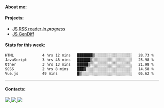 #### About me:

#### Projects:
- [JS RSS reader *in progress*](https://github.com/GKoil/frontend-project-lvl3)
- [JS GenDiff](https://github.com/GKoil/GenDiff)

#### Stats for this week:
<!--START_SECTION:waka-->

```txt
HTML             4 hrs 12 mins   ███████▒░░░░░░░░░░░░░░░░░   28.73 %
JavaScript       3 hrs 48 mins   ██████▒░░░░░░░░░░░░░░░░░░   25.98 %
Other            3 hrs 13 mins   █████▒░░░░░░░░░░░░░░░░░░░   21.98 %
SCSS             2 hrs 8 mins    ███▓░░░░░░░░░░░░░░░░░░░░░   14.58 %
Vue.js           49 mins         █▒░░░░░░░░░░░░░░░░░░░░░░░   05.62 %
```

<!--END_SECTION:waka-->
---
#### Contacts:

<a target='_blank' title='LinkedIn' href="https://www.linkedin.com/in/gkoil/">
  <img src="https://img.shields.io/badge/LinkedIn-0077B5?style=for-the-badge&logo=linkedin&logoColor=white" />
</a>
<a target='_blank' title='Telegram' href="https://t.me/gkoil">
  <img src="https://img.shields.io/badge/Telegram-2CA5E0?style=for-the-badge&logo=telegram&logoColor=white" />
</a>
<a target='_blank' title='Gmail' href="mailto: gk.grigorev@gmail.com">
  <img src="https://img.shields.io/badge/Gmail-D14836?style=for-the-badge&logo=gmail&logoColor=white" />
</a>

